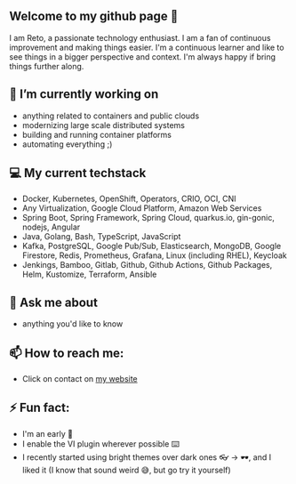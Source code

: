 ## Welcome to my github page 👋
I am Reto, a passionate technology enthusiast. I am a fan of continuous improvement and making things easier. I'm a continuous learner and like to see things in a bigger perspective and context. I'm always happy if  bring things further along. 

## 🔭 I’m currently working on
- anything related to containers and public clouds
- modernizing large scale distributed systems
- building and running container platforms
- automating everything ;)

## 💻 My current techstack
- Docker, Kubernetes, OpenShift, Operators, CRIO, OCI, CNI
- Any Virtualization, Google Cloud Platform, Amazon Web Services
- Spring Boot, Spring Framework, Spring Cloud, quarkus.io, gin-gonic, nodejs, Angular
- Java, Golang, Bash, TypeScript, JavaScript
- Kafka, PostgreSQL, Google Pub/Sub, Elasticsearch, MongoDB, Google Firestore, Redis, Prometheus, Grafana, Linux (including RHEL), Keycloak
- Jenkings, Bamboo, Gitlab, Github, Github Actions, Github Packages, Helm, Kustomize, Terraform, Ansible

## 💬 Ask me about
- anything you'd like to know

## 📫 How to reach me:
- Click on contact on [my website](https://codemint.ch)

## ⚡ Fun fact:
- I'm an early 🐤
- I enable the VI plugin wherever possible ⌨️
- I recently started using bright themes over dark ones 👓 -> 🕶️, and I liked it (I know that sound weird 😅, but go try it yourself) 

